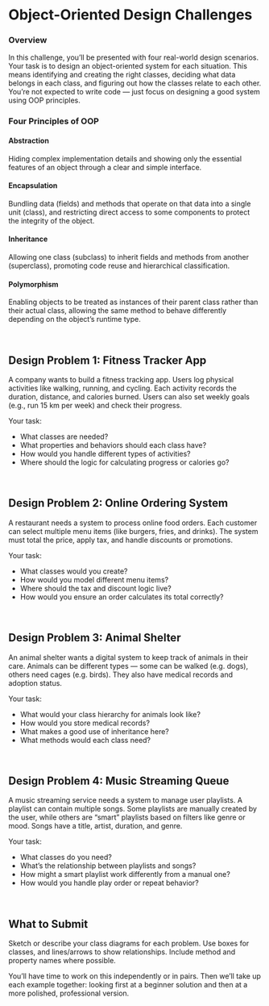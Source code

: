 # Object-Oriented Design Challenges

### Overview

In this challenge, you’ll be presented with four real-world design scenarios. Your task is to design an object-oriented system for each situation. This means identifying and creating the right classes, deciding what data belongs in each class, and figuring out how the classes relate to each other. You’re not expected to write code — just focus on designing a good system using OOP principles.

### Four Principles of OOP
#### Abstraction
Hiding complex implementation details and showing only the essential features of an object through a clear and simple interface.

#### Encapsulation
Bundling data (fields) and methods that operate on that data into a single unit (class), and restricting direct access to some components to protect the integrity of the object.

#### Inheritance
Allowing one class (subclass) to inherit fields and methods from another (superclass), promoting code reuse and hierarchical classification.

#### Polymorphism
Enabling objects to be treated as instances of their parent class rather than their actual class, allowing the same method to behave differently depending on the object’s runtime type.

<br>

## Design Problem 1: Fitness Tracker App

A company wants to build a fitness tracking app. Users log physical activities like walking, running, and cycling. Each activity records the duration, distance, and calories burned. Users can also set weekly goals (e.g., run 15 km per week) and check their progress.

Your task:
- What classes are needed?
- What properties and behaviors should each class have?
- How would you handle different types of activities?
- Where should the logic for calculating progress or calories go?

<br>

## Design Problem 2: Online Ordering System

A restaurant needs a system to process online food orders. Each customer can select multiple menu items (like burgers, fries, and drinks). The system must total the price, apply tax, and handle discounts or promotions.

Your task:
- What classes would you create?
- How would you model different menu items?
- Where should the tax and discount logic live?
- How would you ensure an order calculates its total correctly?

<br>

## Design Problem 3: Animal Shelter

An animal shelter wants a digital system to keep track of animals in their care. Animals can be different types — some can be walked (e.g. dogs), others need cages (e.g. birds). They also have medical records and adoption status.

Your task:
- What would your class hierarchy for animals look like?
- How would you store medical records?
- What makes a good use of inheritance here?
- What methods would each class need?

<br>

## Design Problem 4: Music Streaming Queue

A music streaming service needs a system to manage user playlists. A playlist can contain multiple songs. Some playlists are manually created by the user, while others are “smart” playlists based on filters like genre or mood. Songs have a title, artist, duration, and genre.

Your task:
- What classes do you need?
- What’s the relationship between playlists and songs?
- How might a smart playlist work differently from a manual one?
- How would you handle play order or repeat behavior?

<br>

## What to Submit

Sketch or describe your class diagrams for each problem. Use boxes for classes, and lines/arrows to show relationships. Include method and property names where possible.

You’ll have time to work on this independently or in pairs. Then we’ll take up each example together: looking first at a beginner solution and then at a more polished, professional version.